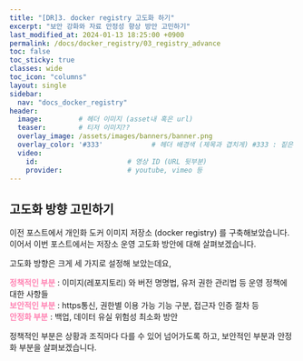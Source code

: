 ```yaml
---
title: "[DR]3. docker registry 고도화 하기"
excerpt: "보안 강화와 자료 안정성 향상 방안 고민하기"
last_modified_at: 2024-01-13 18:25:00 +0900
permalink: /docs/docker_registry/03_registry_advance
toc: false
toc_sticky: true
classes: wide
toc_icon: "columns"
layout: single
sidebar:
  nav: "docs_docker_registry"
header: 
  image:         # 헤더 이미지 (asset내 혹은 url)
  teaser:        # 티저 이미지??
  overlay_image: /assets/images/banners/banner.png
  overlay_color: '#333'            # 헤더 배경색 (제목과 겹치게) #333 : 짙은 회색 (필수)
  video:
    id:                      # 영상 ID (URL 뒷부분)
    provider:                # youtube, vimeo 등
---
```


## 고도화 방향 고민하기  

이전 포스트에서 개인화 도커 이미지 저장소 (docker registry) 를 구축해보았습니다.  
이어서 이번 포스트에서는 저장소 운영 고도화 방안에 대해 살펴보겠습니다.  

고도화 방향은 크게 세 가지로 설정해 보았는데요,    

<b><font color="FF82B2">정책적인 부분</font></b> : 이미지(레포지토리) 와 버전 명명법, 유저 권한 관리법 등 운영 정책에 대한 사항들  
<b><font color="FF82B2">보안적인 부분</font></b> : https통신, 권한별 이용 가능 기능 구분, 접근자 인증 절차 등  
<b><font color="FF82B2">안정화 부분</font></b> : 백업, 데이터 유실 위험성 최소화 방안  

정책적인 부분은 상황과 조직마다 다를 수 있어 넘어가도록 하고, 보안적인 부분과 안정화 부분을 살펴보겠습니다.  
